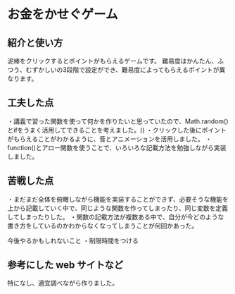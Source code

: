 # お金をかせぐゲーム

## 紹介と使い方

泥棒をクリックするとポイントがもらえるゲームです。
難易度はかんたん、ふつう、むずかしいの3段階で設定ができ、難易度によってもらえるポイントが異なります。


## 工夫した点

・講義で習った関数を使って何かを作りたいと思っていたので、Math.random()とifをうまく活用してできることを考えました。()
・クリックした後にポイントがもらえることがわかるように、音とアニメーションを活用しました。
・function()とアロー関数を使うことで、いろいろな記載方法を勉強しながら実装しました。

## 苦戦した点

・まだまだ全体を俯瞰しながら機能を実装することができず、必要そうな機能を上から記載していく中で、同じような関数を作ってしまったり、同じ変数を定義してしまったりした。
・関数の記載方法が複数ある中で、自分が今どのような書き方をしているのかわからなくなってしまうことが何回かあった。
 


今後やるかもしれないこと
・制限時間をつける

## 参考にした web サイトなど

特になし、適宜調べながら作りました。
